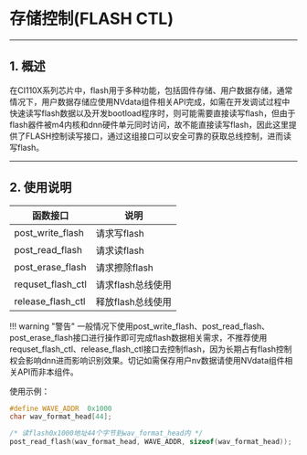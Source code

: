 # 存储控制(FLASH CTL)

***

## 1. 概述

在CI110X系列芯片中，flash用于多种功能，包括固件存储、用户数据存储，通常情况下，用户数据存储应使用NVdata组件相关API完成，如需在开发调试过程中快速读写flash数据以及开发bootload程序时，则可能需要直接读写flash，但由于flash器件被m4内核和dnn硬件单元同时访问，故不能直接读写flash，因此这里提供了FLASH控制读写接口，通过这组接口可以安全可靠的获取总线控制，进而读写flash。

***

## 2. 使用说明

| 函数接口          | 说明              |
| ----------------- | ----------------- |
| post_write_flash  | 请求写flash       |
| post_read_flash   | 请求读flash       |
| post_erase_flash  | 请求擦除flash     |
| requset_flash_ctl | 请求flash总线使用 |
| release_flash_ctl | 释放flash总线使用 |

!!! warning "警告"
    一般情况下使用post_write_flash、post_read_flash、post_erase_flash接口进行操作即可完成flash数据相关需求，不推荐使用requset_flash_ctl、release_flash_ctl接口去控制flash，因为长期占有flash控制权会影响dnn进而影响识别效果。切记如需保存用户nv数据请使用NVdata组件相关API而非本组件。

使用示例：

```c
#define WAVE_ADDR  0x1000
char wav_format_head[44];

/* 读flash0x1000地址44个字节到wav_format_head内 */
post_read_flash(wav_format_head, WAVE_ADDR, sizeof(wav_format_head));
```
